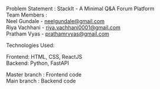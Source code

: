 Problem Statement : StackIt - A Minimal Q&A Forum Platform <br>
Team Members : <br>
Neel Gundale - neelgundale@gmail.com <br>
Riya Vachhani - riya.vachhani0001@gmail.com <br>
Pratham Vyas - prathamrvyas@gmail.com

Technologies Used:

Frontend: HTML, CSS, ReactJS <br>
Backend: Python, FastAPI

Master branch : Frontend code <br>
Main branch : Backend code

